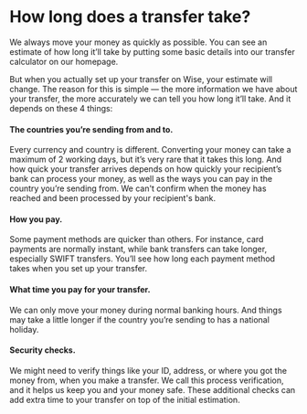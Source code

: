 # How long does a transfer take?

We always move your money as quickly as possible. You can see an estimate of how long it’ll take by putting some basic details into our transfer calculator on our homepage.

But when you actually set up your transfer on Wise, your estimate will change. The reason for this is simple — the more information we have about your transfer, the more accurately we can tell you how long it’ll take. And it depends on these 4 things:

####  **The countries you’re sending from and to.**

Every currency and country is different. Converting your money can take a maximum of 2 working days, but it’s very rare that it takes this long. And how quick your transfer arrives depends on how quickly your recipient’s bank can process your money, as well as the ways you can pay in the country you’re sending from. We can't confirm when the money has reached and been processed by your recipient's bank.

####  **How you pay.**

Some payment methods are quicker than others. For instance, card payments are normally instant, while bank transfers can take longer, especially SWIFT transfers. You’ll see how long each payment method takes when you set up your transfer.

####  **What time you pay for your transfer.**

We can only move your money during normal banking hours. And things may take a little longer if the country you’re sending to has a national holiday.

####  **Security checks.**

We might need to verify things like your ID, address, or where you got the money from, when you make a transfer. We call this process verification, and it helps us keep you and your money safe. These additional checks can add extra time to your transfer on top of the initial estimation.